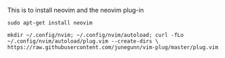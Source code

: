 This is to install neovim and the neovim plug-in
```
sudo apt-get install neovim
```
```mkdir ~/.config/nvim; ~/.config/nvim/autoload; curl -fLo ~/.config/nvim/autoload/plug.vim --create-dirs \     https://raw.githubusercontent.com/junegunn/vim-plug/master/plug.vim ```
